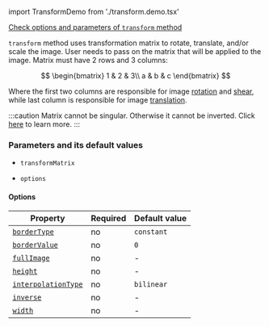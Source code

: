 import TransformDemo from './transform.demo.tsx'

[Check options and parameters of `transform` method](https://image-js.github.io/image-js-typescript/classes/Image.html#transform 'github.io link')

`transform` method uses transformation matrix to rotate, translate, and/or scale the image. User needs to pass on the matrix that will be applied to the image. Matrix must have 2 rows and 3 columns:

$$
\begin{bmatrix}
1 & 2 & 3\\
a & b & c
\end{bmatrix}
$$

Where the first two columns are responsible for image [rotation](https://en.wikipedia.org/wiki/Rotation 'wikipedia link on rotation') and [shear](https://en.wikipedia.org/wiki/Shear_mapping 'wikipedia link on image shearing'), while last column is responsible for image [translation](<https://en.wikipedia.org/wiki/Translation_(geometry)#:~:text=In%20Euclidean%20geometry%2C%20a%20translation,origin%20of%20the%20coordinate%20system> 'wikipedia link on translation').

:::caution
Matrix cannot be singular. Otherwise it cannot be inverted. Click [here](https://en.wikipedia.org/wiki/Invertible_matrix 'wikipedia link on invertible matrices') to learn more.
:::

<TransformDemo />

### Parameters and its default values

- `transformMatrix`

- `options`

#### Options

| Property                                                                                                                 | Required | Default value |
| ------------------------------------------------------------------------------------------------------------------------ | -------- | ------------- |
| [`borderType`](https://image-js.github.io/image-js-typescript/interfaces/TransformOptions.html#borderType)               | no       | `constant`    |
| [`borderValue`](https://image-js.github.io/image-js-typescript/interfaces/TransformOptions.html#borderValue)             | no       | `0`           |
| [`fullImage`](https://image-js.github.io/image-js-typescript/interfaces/TransformOptions.html#fullImage)                 | no       | -             |
| [`height`](https://image-js.github.io/image-js-typescript/interfaces/TransformOptions.html#height)                       | no       | -             |
| [`interpolationType`](https://image-js.github.io/image-js-typescript/interfaces/TransformOptions.html#interpolationType) | no       | `bilinear`    |
| [`inverse`](https://image-js.github.io/image-js-typescript/interfaces/TransformOptions.html#inverse)                     | no       | -             |
| [`width`](https://image-js.github.io/image-js-typescript/interfaces/TransformOptions.html#width)                         | no       | -             |
